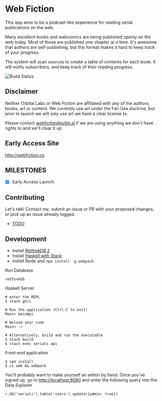 Web Fiction
=========

This app aims to be a podcast-like experience for reading serial publications on the web. 

Many excellent books and webcomics are being published openly on the web today. Most of those are published one chapter at a time. It's awesome that authors are self-publishing, but this format makes it hard to keep track of your progress.

The system will scan sources to create a table of contents for each book. It will notify subscribers, and keep track of their reading progress.

![Build Status](https://circleci.com/gh/seanhess/serials.svg?&style=shield&circle-token=5b00f3b0fd452b4027e442419d1a1ef381215f26)

Disclaimer
----------

Neither Orbital Labs or Web Fiction are affiliated with any of the authors, books, art or content. We currently use art under the Fair Use doctrine, but prior to launch we will only use art we have a clear license to.

Please contact [webfiction@orbit.al](mailto:webfiction@orbit.al) if we are using anything we don't have rights to and we'll clear it up

Early Access Site
-----------------

http://webfiction.co

MILESTONES
----------

- [x] Early Access Launch

Contributing
------------

Let's talk! Contact me, submit an issue or PR with your proposed changes, or pick up an issue already logged.

* [TODO](./doc/todo.md)

Development
-----------

* Install [RethinkDB 2](rethinkdb.com)
* Install [Haskell with Stack](https://github.com/commercialhaskell/stack)
* Install Node and `npm install -g webpack`

Run Database

    rethinkdb

Haskell Server

    # enter the REPL
    $ stack ghci

    # Run the application (Ctrl-C to exit)
    Main> mainApi

    # Reload your code
    Main> :r

    # Alternatively, build and run the executable
    $ stack build
    $ stack exec serials api


Front-end application

    $ npm install
    $ cs web && webpack

You'll probably want to make yourself an admin by hand. Once you've signed up, go to [http://localhost:8080](http://localhost:8080) and enter the following query into the Data Explorer

    r.db('serials').table('users').update({admin: true})

<!--
Hot Reloading
Visit the hot reload server (front-end changes will update in-place)
    http://localhost:3000/
-->

